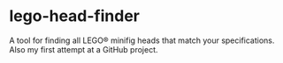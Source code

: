 # lego-head-finder
A tool for finding all LEGO® minifig heads that match your specifications. Also my first attempt at a GitHub project.
